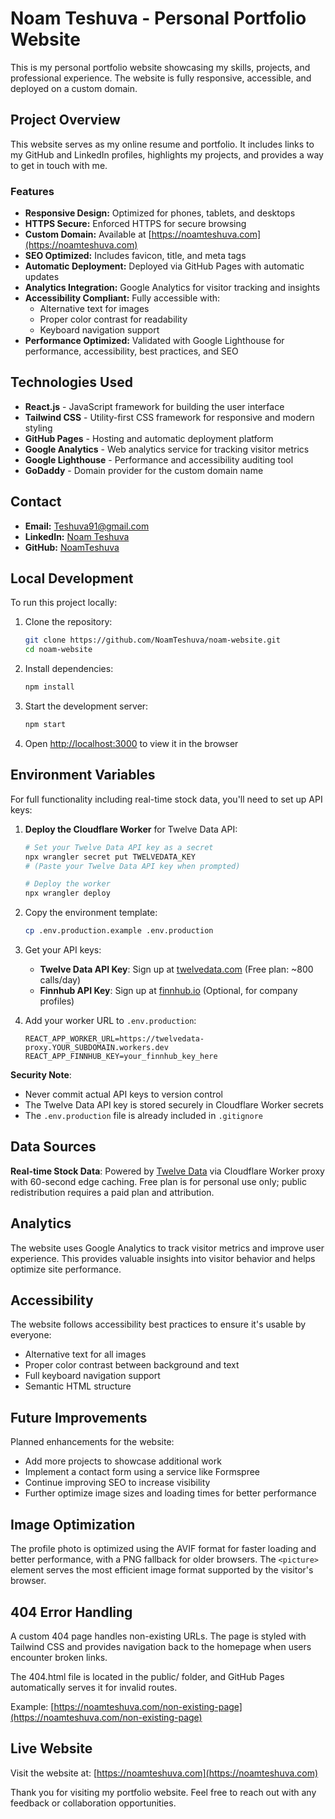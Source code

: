 # Noam Teshuva - Personal Portfolio Website

This is my personal portfolio website showcasing my skills, projects, and professional experience. The website is fully responsive, accessible, and deployed on a custom domain.

## Project Overview

This website serves as my online resume and portfolio. It includes links to my GitHub and LinkedIn profiles, highlights my projects, and provides a way to get in touch with me.

### Features

- **Responsive Design:** Optimized for phones, tablets, and desktops
- **HTTPS Secure:** Enforced HTTPS for secure browsing
- **Custom Domain:** Available at [https://noamteshuva.com](https://noamteshuva.com)
- **SEO Optimized:** Includes favicon, title, and meta tags
- **Automatic Deployment:** Deployed via GitHub Pages with automatic updates
- **Analytics Integration:** Google Analytics for visitor tracking and insights
- **Accessibility Compliant:** Fully accessible with:
  - Alternative text for images
  - Proper color contrast for readability
  - Keyboard navigation support
- **Performance Optimized:** Validated with Google Lighthouse for performance, accessibility, best practices, and SEO

## Technologies Used

- **React.js** - JavaScript framework for building the user interface
- **Tailwind CSS** - Utility-first CSS framework for responsive and modern styling
- **GitHub Pages** - Hosting and automatic deployment platform
- **Google Analytics** - Web analytics service for tracking visitor metrics
- **Google Lighthouse** - Performance and accessibility auditing tool
- **GoDaddy** - Domain provider for the custom domain name

## Contact

- **Email:** [Teshuva91@gmail.com](mailto:Teshuva91@gmail.com)
- **LinkedIn:** [Noam Teshuva](https://www.linkedin.com/in/noam-teshuva-452101221)
- **GitHub:** [NoamTeshuva](https://github.com/NoamTeshuva)

## Local Development

To run this project locally:

1. Clone the repository:
   ```bash
   git clone https://github.com/NoamTeshuva/noam-website.git
   cd noam-website
   ```

2. Install dependencies:
   ```bash
   npm install
   ```

3. Start the development server:
   ```bash
   npm start
   ```

4. Open [http://localhost:3000](http://localhost:3000) to view it in the browser

## Environment Variables

For full functionality including real-time stock data, you'll need to set up API keys:

1. **Deploy the Cloudflare Worker** for Twelve Data API:
   ```bash
   # Set your Twelve Data API key as a secret
   npx wrangler secret put TWELVEDATA_KEY
   # (Paste your Twelve Data API key when prompted)

   # Deploy the worker
   npx wrangler deploy
   ```

2. Copy the environment template:
   ```bash
   cp .env.production.example .env.production
   ```

3. Get your API keys:
   - **Twelve Data API Key**: Sign up at [twelvedata.com](https://twelvedata.com/) (Free plan: ~800 calls/day)
   - **Finnhub API Key**: Sign up at [finnhub.io](https://finnhub.io/) (Optional, for company profiles)

4. Add your worker URL to `.env.production`:
   ```
   REACT_APP_WORKER_URL=https://twelvedata-proxy.YOUR_SUBDOMAIN.workers.dev
   REACT_APP_FINNHUB_KEY=your_finnhub_key_here
   ```

**Security Note**:
- Never commit actual API keys to version control
- The Twelve Data API key is stored securely in Cloudflare Worker secrets
- The `.env.production` file is already included in `.gitignore`

## Data Sources

**Real-time Stock Data**: Powered by [Twelve Data](https://twelvedata.com) via Cloudflare Worker proxy with 60-second edge caching. Free plan is for personal use only; public redistribution requires a paid plan and attribution.

## Analytics

The website uses Google Analytics to track visitor metrics and improve user experience. This provides valuable insights into visitor behavior and helps optimize site performance.

## Accessibility

The website follows accessibility best practices to ensure it's usable by everyone:

- Alternative text for all images
- Proper color contrast between background and text
- Full keyboard navigation support
- Semantic HTML structure

## Future Improvements

Planned enhancements for the website:

- Add more projects to showcase additional work
- Implement a contact form using a service like Formspree
- Continue improving SEO to increase visibility
- Further optimize image sizes and loading times for better performance

## Image Optimization

The profile photo is optimized using the AVIF format for faster loading and better performance, with a PNG fallback for older browsers. The `<picture>` element serves the most efficient image format supported by the visitor's browser.

## 404 Error Handling

A custom 404 page handles non-existing URLs. The page is styled with Tailwind CSS and provides navigation back to the homepage when users encounter broken links.

The 404.html file is located in the public/ folder, and GitHub Pages automatically serves it for invalid routes.

Example: [https://noamteshuva.com/non-existing-page](https://noamteshuva.com/non-existing-page)

## Live Website

Visit the website at: [https://noamteshuva.com](https://noamteshuva.com)

Thank you for visiting my portfolio website. Feel free to reach out with any feedback or collaboration opportunities.
